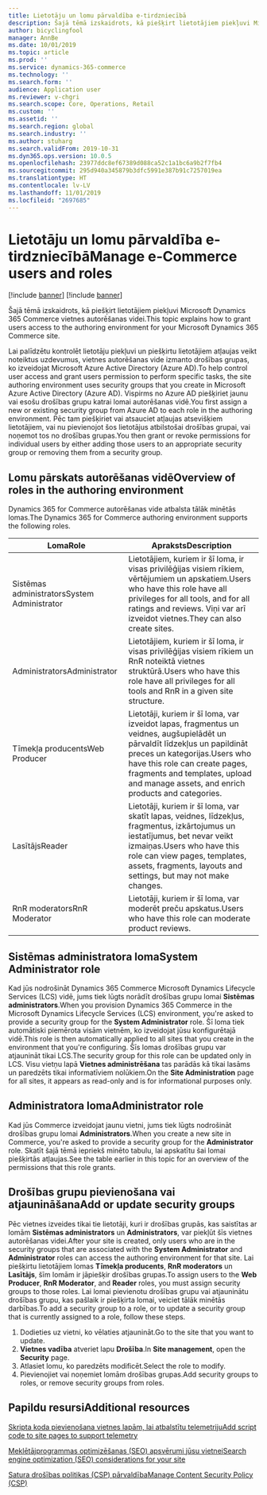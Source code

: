```yaml
---
title: Lietotāju un lomu pārvaldība e-tirdzniecībā
description: Šajā tēmā izskaidrots, kā piešķirt lietotājiem piekļuvi Microsoft Dynamics 365 Commerce vietnes autorēšanas videi.
author: bicyclingfool
manager: AnnBe
ms.date: 10/01/2019
ms.topic: article
ms.prod: ''
ms.service: dynamics-365-commerce
ms.technology: ''
ms.search.form: ''
audience: Application user
ms.reviewer: v-chgri
ms.search.scope: Core, Operations, Retail
ms.custom: ''
ms.assetid: ''
ms.search.region: global
ms.search.industry: ''
ms.author: stuharg
ms.search.validFrom: 2019-10-31
ms.dyn365.ops.version: 10.0.5
ms.openlocfilehash: 23977ddc8ef67389d088ca52c1a1bc6a9b2f7fb4
ms.sourcegitcommit: 295d940a345879b3dfc5991e387b91c7257019ea
ms.translationtype: HT
ms.contentlocale: lv-LV
ms.lasthandoff: 11/01/2019
ms.locfileid: "2697685"
---
```

# <a name="manage-e-commerce-users-and-roles"></a><span data-ttu-id="9c0b5-103">Lietotāju un lomu pārvaldība e-tirdzniecībā</span><span class="sxs-lookup"><span data-stu-id="9c0b5-103">Manage e-Commerce users and roles</span></span>

[!include [banner](includes/preview-banner.md)]
[!include [banner](includes/banner.md)]

<span data-ttu-id="9c0b5-104">Šajā tēmā izskaidrots, kā piešķirt lietotājiem piekļuvi Microsoft Dynamics 365 Commerce vietnes autorēšanas videi.</span><span class="sxs-lookup"><span data-stu-id="9c0b5-104">This topic explains how to grant users access to the authoring environment for your Microsoft Dynamics 365 Commerce site.</span></span>

<span data-ttu-id="9c0b5-105">Lai palīdzētu kontrolēt lietotāju piekļuvi un piešķirtu lietotājiem atļaujas veikt noteiktus uzdevumus, vietnes autorēšanas vide izmanto drošības grupas, ko izveidojat Microsoft Azure Active Directory (Azure AD).</span><span class="sxs-lookup"><span data-stu-id="9c0b5-105">To help control user access and grant users permission to perform specific tasks, the site authoring environment uses security groups that you create in Microsoft Azure Active Directory (Azure AD).</span></span> <span data-ttu-id="9c0b5-106">Vispirms no Azure AD piešķiriet jaunu vai esošu drošības grupu katrai lomai autorēšanas vidē.</span><span class="sxs-lookup"><span data-stu-id="9c0b5-106">You first assign a new or existing security group from Azure AD to each role in the authoring environment.</span></span> <span data-ttu-id="9c0b5-107">Pēc tam piešķiriet vai atsauciet atļaujas atsevišķiem lietotājiem, vai nu pievienojot šos lietotājus atbilstošai drošības grupai, vai noņemot tos no drošības grupas.</span><span class="sxs-lookup"><span data-stu-id="9c0b5-107">You then grant or revoke permissions for individual users by either adding those users to an appropriate security group or removing them from a security group.</span></span>

## <a name="overview-of-roles-in-the-authoring-environment"></a><span data-ttu-id="9c0b5-108">Lomu pārskats autorēšanas vidē</span><span class="sxs-lookup"><span data-stu-id="9c0b5-108">Overview of roles in the authoring environment</span></span>

<span data-ttu-id="9c0b5-109">Dynamics 365 for Commerce autorēšanas vide atbalsta tālāk minētās lomas.</span><span class="sxs-lookup"><span data-stu-id="9c0b5-109">The Dynamics 365 for Commerce authoring environment supports the following roles.</span></span>

| <span data-ttu-id="9c0b5-110">Loma</span><span class="sxs-lookup"><span data-stu-id="9c0b5-110">Role</span></span>                 | <span data-ttu-id="9c0b5-111">Apraksts</span><span class="sxs-lookup"><span data-stu-id="9c0b5-111">Description</span></span> |
|----------------------|-------------|
| <span data-ttu-id="9c0b5-112">Sistēmas administrators</span><span class="sxs-lookup"><span data-stu-id="9c0b5-112">System Administrator</span></span> | <span data-ttu-id="9c0b5-113">Lietotājiem, kuriem ir šī loma, ir visas privilēģijas visiem rīkiem, vērtējumiem un apskatiem.</span><span class="sxs-lookup"><span data-stu-id="9c0b5-113">Users who have this role have all privileges for all tools, and for all ratings and reviews.</span></span> <span data-ttu-id="9c0b5-114">Viņi var arī izveidot vietnes.</span><span class="sxs-lookup"><span data-stu-id="9c0b5-114">They can also create sites.</span></span> |
| <span data-ttu-id="9c0b5-115">Administrators</span><span class="sxs-lookup"><span data-stu-id="9c0b5-115">Administrator</span></span>   | <span data-ttu-id="9c0b5-116">Lietotājiem, kuriem ir šī loma, ir visas privilēģijas visiem rīkiem un RnR noteiktā vietnes struktūrā.</span><span class="sxs-lookup"><span data-stu-id="9c0b5-116">Users who have this role have all privileges for all tools and RnR in a given site structure.</span></span> |
| <span data-ttu-id="9c0b5-117">Tīmekļa producents</span><span class="sxs-lookup"><span data-stu-id="9c0b5-117">Web Producer</span></span>         | <span data-ttu-id="9c0b5-118">Lietotāji, kuriem ir šī loma, var izveidot lapas, fragmentus un veidnes, augšupielādēt un pārvaldīt līdzekļus un papildināt preces un kategorijas.</span><span class="sxs-lookup"><span data-stu-id="9c0b5-118">Users who have this role can create pages, fragments and templates, upload and manage assets, and enrich products and categories.</span></span> |
| <span data-ttu-id="9c0b5-119">Lasītājs</span><span class="sxs-lookup"><span data-stu-id="9c0b5-119">Reader</span></span>               | <span data-ttu-id="9c0b5-120">Lietotāji, kuriem ir šī loma, var skatīt lapas, veidnes, līdzekļus, fragmentus, izkārtojumus un iestatījumus, bet nevar veikt izmaiņas.</span><span class="sxs-lookup"><span data-stu-id="9c0b5-120">Users who have this role can view pages, templates, assets, fragments, layouts and settings, but may not make changes.</span></span> |
| <span data-ttu-id="9c0b5-121">RnR moderators</span><span class="sxs-lookup"><span data-stu-id="9c0b5-121">RnR Moderator</span></span>        | <span data-ttu-id="9c0b5-122">Lietotāji, kuriem ir šī loma, var moderēt preču apskatus.</span><span class="sxs-lookup"><span data-stu-id="9c0b5-122">Users who have this role can moderate product reviews.</span></span> |

## <a name="system-administrator-role"></a><span data-ttu-id="9c0b5-123">Sistēmas administratora loma</span><span class="sxs-lookup"><span data-stu-id="9c0b5-123">System Administrator role</span></span>

<span data-ttu-id="9c0b5-124">Kad jūs nodrošināt Dynamics 365 Commerce Microsoft Dynamics Lifecycle Services (LCS) vidē, jums tiek lūgts norādīt drošības grupu lomai **Sistēmas administrators**.</span><span class="sxs-lookup"><span data-stu-id="9c0b5-124">When you provision Dynamics 365 Commerce in the Microsoft Dynamics Lifecycle Services (LCS) environment, you're asked to provide a security group for the **System Administrator** role.</span></span> <span data-ttu-id="9c0b5-125">Šī loma tiek automātiski piemērota visām vietnēm, ko izveidojat jūsu konfigurētajā vidē.</span><span class="sxs-lookup"><span data-stu-id="9c0b5-125">This role is then automatically applied to all sites that you create in the environment that you're configuring.</span></span> <span data-ttu-id="9c0b5-126">Šīs lomas drošības grupu var atjaunināt tikai LCS.</span><span class="sxs-lookup"><span data-stu-id="9c0b5-126">The security group for this role can be updated only in LCS.</span></span> <span data-ttu-id="9c0b5-127">Visu vietņu lapā **Vietnes administrēšana** tas parādās kā tikai lasāms un paredzēts tikai informatīviem nolūkiem.</span><span class="sxs-lookup"><span data-stu-id="9c0b5-127">On the **Site Administration** page for all sites, it appears as read-only and is for informational purposes only.</span></span>

## <a name="administrator-role"></a><span data-ttu-id="9c0b5-128">Administratora loma</span><span class="sxs-lookup"><span data-stu-id="9c0b5-128">Administrator role</span></span>

<span data-ttu-id="9c0b5-129">Kad jūs Commerce izveidojat jaunu vietni, jums tiek lūgts nodrošināt drošības grupu lomai **Administrators**.</span><span class="sxs-lookup"><span data-stu-id="9c0b5-129">When you create a new site in Commerce, you're asked to provide a security group for the **Administrator** role.</span></span> <span data-ttu-id="9c0b5-130">Skatīt šajā tēmā iepriekš minēto tabulu, lai apskatītu šai lomai piešķirtās atļaujas.</span><span class="sxs-lookup"><span data-stu-id="9c0b5-130">See the table earlier in this topic for an overview of the permissions that this role grants.</span></span>

## <a name="add-or-update-security-groups"></a><span data-ttu-id="9c0b5-131">Drošības grupu pievienošana vai atjaunināšana</span><span class="sxs-lookup"><span data-stu-id="9c0b5-131">Add or update security groups</span></span>

<span data-ttu-id="9c0b5-132">Pēc vietnes izveides tikai tie lietotāji, kuri ir drošības grupās, kas saistītas ar lomām **Sistēmas administrators** un **Administrators**, var piekļūt šīs vietnes autorēšanas videi.</span><span class="sxs-lookup"><span data-stu-id="9c0b5-132">After your site is created, only users who are in the security groups that are associated with the **System Administrator** and **Administrator** roles can access the authoring environment for that site.</span></span> <span data-ttu-id="9c0b5-133">Lai piešķirtu lietotājiem lomas **Tīmekļa producents**, **RnR moderators** un **Lasītājs**, šīm lomām ir jāpiešķir drošības grupas.</span><span class="sxs-lookup"><span data-stu-id="9c0b5-133">To assign users to the **Web Producer**, **RnR Moderator**, and **Reader** roles, you must assign security groups to those roles.</span></span> <span data-ttu-id="9c0b5-134">Lai lomai pievienotu drošības grupu vai atjauninātu drošības grupu, kas pašlaik ir piešķirta lomai, veiciet tālāk minētās darbības.</span><span class="sxs-lookup"><span data-stu-id="9c0b5-134">To add a security group to a role, or to update a security group that is currently assigned to a role, follow these steps.</span></span>

1. <span data-ttu-id="9c0b5-135">Dodieties uz vietni, ko vēlaties atjaunināt.</span><span class="sxs-lookup"><span data-stu-id="9c0b5-135">Go to the site that you want to update.</span></span>
1. <span data-ttu-id="9c0b5-136">**Vietnes vadība** atveriet lapu **Drošība**.</span><span class="sxs-lookup"><span data-stu-id="9c0b5-136">In **Site management**, open the **Security** page.</span></span>
1. <span data-ttu-id="9c0b5-137">Atlasiet lomu, ko paredzēts modificēt.</span><span class="sxs-lookup"><span data-stu-id="9c0b5-137">Select the role to modify.</span></span>
1. <span data-ttu-id="9c0b5-138">Pievienojiet vai noņemiet lomām drošības grupas.</span><span class="sxs-lookup"><span data-stu-id="9c0b5-138">Add security groups to roles, or remove security groups from roles.</span></span>

## <a name="additional-resources"></a><span data-ttu-id="9c0b5-139">Papildu resursi</span><span class="sxs-lookup"><span data-stu-id="9c0b5-139">Additional resources</span></span>

[<span data-ttu-id="9c0b5-140">Skripta koda pievienošana vietnes lapām, lai atbalstītu telemetriju</span><span class="sxs-lookup"><span data-stu-id="9c0b5-140">Add script code to site pages to support telemetry</span></span>](add-telemetry.md)

[<span data-ttu-id="9c0b5-141">Meklētājprogrammas optimizēšanas (SEO) apsvērumi jūsu vietnei</span><span class="sxs-lookup"><span data-stu-id="9c0b5-141">Search engine optimization (SEO) considerations for your site</span></span>](search-engine-optimization-considerations.md)

[<span data-ttu-id="9c0b5-142">Satura drošības politikas (CSP) pārvaldība</span><span class="sxs-lookup"><span data-stu-id="9c0b5-142">Manage Content Security Policy (CSP)</span></span>](manage-csp.md)
